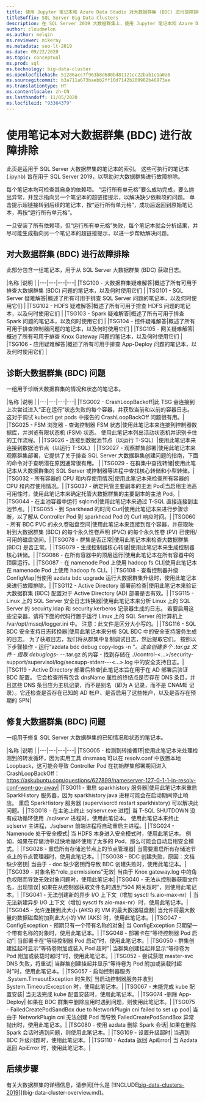 ```yaml
---
title: 使用 Jupyter 笔记本和 Azure Data Studio 对大数据群集 (BDC) 进行故障排除
titleSuffix: SQL Server Big Data Clusters
description: 在 SQL Server 2019 大数据群集上，使用 Jupyter 笔记本和 Azure Data Studio 对 BDC 进行故障排除。
author: cloudmelon
ms.author: melqin
ms.reviewer: mikeray
ms.metadata: seo-lt-2019
ms.date: 09/22/2020
ms.topic: conceptual
ms.prod: sql
ms.technology: big-data-cluster
ms.openlocfilehash: 51286acc7f963b8d680bd81121cc22bab1c1a0a6
ms.sourcegitcommit: b3a711a673baebb2ff10d7142b209982b46973ae
ms.translationtype: HT
ms.contentlocale: zh-CN
ms.lasthandoff: 11/05/2020
ms.locfileid: "93364379"
---
```

# <a name="troubleshooting-big-data-clusters-bdc-with-notebooks"></a>使用笔记本对大数据群集 (BDC) 进行故障排除

此页是适用于 SQL Server 大数据群集的笔记本的索引。 这些可执行的笔记本 (.ipynb) 旨在用于 SQL Server 2019，以帮助对大数据群集进行故障排除。

每个笔记本均可检查其自身的依赖项。 “运行所有单元格”要么成功完成，要么抛出异常，并显示指向另一个笔记本的超链接提示，以解决缺少依赖项的问题。 单击提示超链接转到后续的笔记本，按“运行所有单元格”，成功后返回到原始笔记本，再按“运行所有单元格”。

一旦安装了所有依赖项，但“运行所有单元格”失败，每个笔记本就会分析结果，并尽可能生成指向另一个笔记本的超链接提示，以进一步帮助解决问题。


## <a name="troubleshooting-big-data-cluster-bdc"></a>对大数据群集 (BDC) 进行故障排除

此部分包含一组笔记本，用于从 SQL Server 大数据群集 (BDC) 获取日志。

|名称 |说明 |
|---|---|---|---|
|TSG100 - 大数据群集疑难解答|概述了所有可用于排查大数据群集 (BDC) 问题的笔记本，以及何时使用它们  |
|TSG101 - SQL Server 疑难解答|概述了所有可用于排查 SQL Server 问题的笔记本，以及何时使用它们  |
|TSG102 - HDFS 疑难解答|概述了所有可用于排查 HDFS 问题的笔记本，以及何时使用它们  |
|TSG103 - Spark 疑难解答|概述了所有可用于排查 Spark 问题的笔记本，以及何时使用它们  |
|TSG104 - 控件疑难解答|概述了所有可用于排查控制器问题的笔记本，以及何时使用它们  |
|TSG105 - 网关疑难解答|概述了所有可用于排查 Knox Gateway 问题的笔记本，以及何时使用它们  |
|TSG106 - 应用疑难解答|概述了所有可用于排查 App-Deploy 问题的笔记本，以及何时使用它们  |



## <a name="diagnose-issues-from-big-data-clusters-bdc"></a>诊断大数据群集 (BDC) 问题

一组用于诊断大数据群集的情况和状态的笔记本。

|名称 |说明 |
|---|---|---|---|
|TSG002 - CrashLoopBackoff|此 TSG 会连接到上次尝试进入“正在运行”状态失败的每个容器，并获取当前和以前的容器日志。 这对于调试 kubectl get pods 中报告的 CrashLoopBackOff 问题很有用。|
|TSG025 - FSM 浏览器 - 查询控制器 FSM 状态|使用此笔记本来连接到控制器数据库，并浏览有限状态机 (FSM) 状态。 使用此笔记本列出活动状态机并识别卡住的工作流程。|
|TSG026 - 连接到数据池节点（以运行 T-SQL）|使用此笔记本来连接到数据池节点（以运行 T-SQL）|
|TSG027 - 观察群集部署|使用此笔记本来观察群集部署，它提供了关于排查 SQL Server 大数据群集创建问题的指南，下面的命令对于查明潜在原因通常很有用。 |
|TSG029 - 在群集中查找转储|使用此笔记本从大数据群集的 SQL Server 或控制器等进程中查找核心转储和小型转储。|
|TSG032 - 所有容器的 CPU 和内存使用情况|使用此笔记本来检查所有容器的 CPU 和内存使用情况。|
|TSG037 - 确定托管主要副本的主池 Pod|当启用主池高可用性时，使用此笔记本来确定托管大数据群集的主要副本的主池 Pod。|
|TSG044 - 在主池容器中运行 sqlcmd|使用此笔记本来通过 T-SQL 直接连接到主池节点。|
|TSG055 - 到 Sparkhead 的时间 Curl|使用此笔记本来进行步骤诊断，以了解从 Controller Pod 到 sparkhead Pod 的 Curl 响应时间。|
|TSG060 - 所有 BDC PVC 的永久卷磁盘空间|使用此笔记本来连接到每个容器，并获取映射到大数据群集 (BDC) 的每个永久性卷声明 (PVC) 的每个永久性卷 (PV) 已使用/可用的磁盘空间。|
|TSG078 - 群集是否正常|使用此笔记本来检查大数据群集 (BDC) 是否正常。|
|TSG079 - 生成控制器核心转储|使用此笔记本来生成控制器核心转储。|
|TSG086 - 在所有容器中的顶层运行|使用此笔记本在所有容器中的顶层运行。|
|TSG087 - 在 namenode Pod 上使用 hadoop fs CLI|使用此笔记本在 namenode Pod 上使用 hadoop fs CLI。|
|TSG108 - 查看控制器升级 ConfigMap|当使用 azdata bdc upgrade 运行大数据群集升级时，使用此笔记本来进行故障排除。|
|TSG112 - Active Directory 部署前检查|使用此笔记本来验证大数据群集 (BDC) 配置对于 Active Directory (AD) 部署是否有效。|
|TSG115 - Linux 上的 SQL Server 安全日志转换器|使用此笔记本来分析 Linux 上的 SQL Server 的 secuirty.ldap 和 security.kerberos 记录器生成的日志。 若要启用这些记录器，请将下面的代码行置于运行 Linux 上的 SQL Server 的计算机上 /var/opt/mssql/logger.ini 中。 注意：此文件是区分大小写的。|
|TSG116 - SQL BDC 安全支持日志转换器|使用此笔记本来分析 SQL BDC 中的安全支持服务生成的日志。 为了获取日志，我们将从群集中复制调试日志，然后提取它们。 按照以下步骤操作 - 运行“azdata bdc debug copy-logs -n <namespace> *”。这会创建多个 .tar.gz 文件 - 提取 debuglogs-* <namespace>-<date>-<time>.tar.gz 的内容 - 找到存储在 ./<namespace>/control-<…>/security-support/supervisol/log/secsupp-stderr---<…>.log 中的安全支持日志。|
|TSG119 - Active Directory 部署后检查|此笔记本旨在用于在 AD 部署后验证 BDC 配置。 它会检查所有包含 dnsName 属性的终结点是否存在 DNS 条目，并且这些 DNS 条目应为主机记录，而不是别名（即为 A 记录，而不是 CNAME 记录）。它还检查是否存在已知的 AD 帐户、是否启用了这些帐户，以及是否存在预期的 SPN|






## <a name="repair-issues-from-big-data-clusters-bdc"></a>修复大数据群集 (BDC) 问题

一组用于修复 SQL Server 大数据群集的已知情况和状态的笔记本。

|名称 |说明 |
|---|---|---|---|
|TSG005 - 检测到转接循环|使用此笔记本来处理检测到的转发循环，因为实用工具 dnsmasq 可以在 resolv.conf 中放置本地 Loopback，这可能会导致 Controller Pod 在初始群集部署期间进入 CrashLoopBackOff： https://askubuntu.com/questions/627899/nameserver-127-0-1-1-in-resolv-conf-wont-go-away|
|TSG011 - 重启 sparkhistory 服务器|使用此笔记本来重启 SparkHistory 服务器，因为 sparkhistory java 进程可能会在启动期间停止响应。 重启 SparkHistory 服务器 (supervisorctl restart sparkhistory) 可以解决此问题。|
|TSG018 - 在主池上终止 sqlservr.exe 进程| 当 T-SQL SHUTDOWN 没有成功循环使用 ./sqlservr 进程时，使用此笔记本。 使用此笔记本来终止 sqlservr 主进程，./sqlservr 前端进程将自动重启主进程。|
|TSG024 - Namenode 处于安全模式| 当 HDFS 本身进入安全模式时，使用此笔记本。 例如，如果在存储池中过快地循环使用了太多的 Pod，那么可能会自动启用安全模式。|
|TSG028 - 重启所有存储池节点上的节点管理器| 当需要重启所有存储池节点上的节点管理器时，使用此笔记本。|
|TSG038 - BDC 创建失败，原因：文档缺少密钥| 当由于 - doc 缺少密钥而导致 BDC 创建失败时，使用此笔记本。|
|TSG039 - 对象名称“role_permissions”无效| 当由于 Knox gateway.log 中的角色权限而导致无效对象问题时，使用此笔记本|
|TSG040 - 无法从控制器获取文件名，出现错误| 如果在从控制器获取文件名时遇到“504 网关超时”，则使用此笔记本。|
|TSG041 - 无法创建新的异步 I/O 上下文（增加 sysctl fs.aio-max-nr）| 当无法新建异步 I/O 上下文（增加 sysctl fs.aio-max-nr）时，使用此笔记本。|
|TSG045 - 允许连接到此大小 (AKS) 的 VM 的最大数据磁盘数| 当允许将最大数量的数据磁盘附加到此大小的 VM (AKS) 时，使用此笔记本。|
|TSG047 - ConfigException - 预期只有一个带有名称的对象| 当 ConfigException 只期望一个带有名称的对象时，使用此笔记本。|
|TSG048 - 部署卡在“等待控制器 Pod 启动”| 当部署卡在“等待控制器 Pod 启动”时，使用此笔记本。|
|TSG050 - 群集创建挂起时显示“等待卷附加或装入 Pod 超时”| 当群集创建挂起并显示“等待卷为 Pod 附加或装载时超时”时，使用此笔记本。|
|TSG052 - 尝试获取 master-svc DNS 失败，将重试| 当群集创建挂起并显示“等待卷为 Pod 附加或装载时超时”时，使用此笔记本。|
|TSG057 - 启动控制器服务 .System.TimeoutException 时失败| 当启动控制器服务并收到 System.TimeoutException 时，使用此笔记本。|
|TSG067 - 未能完成 kube 配置安装| 当无法完成 kube 配置安装时，使用此笔记本。|
|TSG074 -删除 App-Deploy| 如果在 BDC 群集中删除应用时遇到问题，则使用此笔记本。|
|TSG075 - FailedCreatePodSandBox due to NetworkPlugin cni failed to set up pod| 当由于 NetworkPlugin cni 无法创建 Pod 而导致 FailedCreatePodSandBox 异常抛出时，使用此笔记本。|
|TSG080 - 使用 azdata 删除 Spark 会话| 如果在删除 Spark 会话时遇到问题，则使用此笔记本。|
|TSG109 - 设置升级超时| 当遇到 BDC 升级问题时，使用此笔记本。|
|TSG110 - Azdata 返回 ApiError| 当 Azdata 返回 ApiError 时，使用此笔记本。|

## <a name="next-steps"></a>后续步骤

有关大数据群集的详细信息，请参阅[什么是 [!INCLUDE[big-data-clusters-2019](../includes/ssbigdataclusters-ss-nover.md)]](big-data-cluster-overview.md)。

